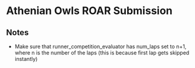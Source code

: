 # Athenian Owls ROAR Submission

## Notes
* Make sure that runner_competition_evaluator has num_laps set to n+1, where n is the number of the laps (this is because first lap gets skipped instantly)
